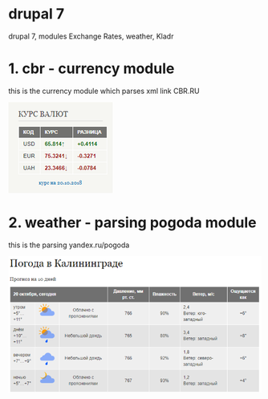 # drupal 7
drupal 7, modules
Exchange Rates, weather, Kladr

# 1. cbr - currency module
this is the currency module which parses xml link CBR.RU

![currency](https://github.com/otolaa/drupal7/blob/master/img/cbr.png "this is the currency module which parses xml link CBR.RU")

# 2. weather - parsing pogoda module
this is the parsing yandex.ru/pogoda

![yandex.ru/pogoda](https://github.com/otolaa/drupal7/blob/master/img/weather.png "yandex.ru/pogoda")
